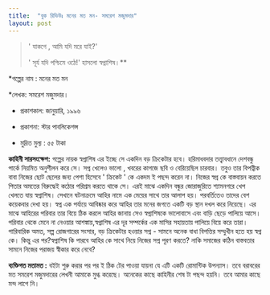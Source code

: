 ```yaml
---
title:  "বুক রিভিউঃ মনের মত মন- সমরেশ মজুমদার" 
layout: post
---
```


>' যাকগে , আমি যদি মরে যাই?'
>
>' সূর্য যদি পশ্চিমে ওঠে!' হাসলো স্বপ্নাশিষ।** 

*গল্পের নাম : মনের মত মন

*লেখক: সমরেশ মজুমদার।





* প্রকাশকাল: জানুয়ারি, ১৯৯৬ 

* প্রকাশনা: স্টার পাবলিকেশন্স

* মুদ্রিত মুল্য : ৫৫ টাকা 

**কাহিনী সারসংক্ষেপ:**
গল্পের নায়ক স্বপ্নাশিষ এর ইচ্ছে সে একদিন বড় ক্রিকেটার হবে। হরিমাধবদার তত্ত্বাবধানে দেশবন্ধু পার্কে নিয়মিত অনুশীলন করে সে। সপ্ন খেলেও ভালো , খবরের কাগজে ছবি ও বেরিয়েছিল চারবার। তবুও তার বিপত্নীক বাবা নিজের ছোট ছেলের জন্য পেশা হিসেবে ' ক্রিকেট ' কে একদম ই পছন্দ করেন না। নিজের স্বপ্ন কে বাস্তবায়ন করতে পিতার অমতের বিরুদ্ধেই কঠোর পরিশ্রম করতে থাকে সে। এরই মাঝে একদিন বন্ধুর জোরাজুরিতে শ্যামনগরে খেপ খেলতে যায় স্বপ্নাশিষ। সেখানে ঘটনাক্রমে আহির নামে এক মেয়ের সাথে তার আলাপ হয়। পরবর্তিতেও তাদের বেশ কয়েকবার দেখা হয়। স্বপ্ন এক পর্যায়ে আবিষ্কার করে আহির তার মনের জগতে একটি বড় স্থান দখল করে নিয়েছে। এর মাঝে আহিরের পরিবার তার বিয়ে ঠিক করলে আহির জানায়  সেও স্বপ্নাশিষকে ভালোবাসে এবং বাড়ি ছেড়ে পালিয়ে আসে। 
পরিবার থেকে মেনে না নেওয়ার আশঙ্কায়,স্বপ্নাশিষ এর  দূর সম্পর্কের এক মাসির সহায়তায় পালিয়ে বিয়ে করে তারা। পারিবারিক অমত, সল্প রোজগারের সংসার, বড় ক্রিকেটার হওয়ার সপ্ন - সামনে অনেক বাধা বিপত্তির সম্মুখীন হতে হয় স্বপ্ন কে। কিন্তু এর পর?স্বপ্নাশিষ  কি পারবে আহির কে সাথে নিয়ে নিজের সপ্ন পূরণ করতে? নাকি সমাজের কঠিন বাস্তবতার সামনে নিজের পরাজয় স্বীকার করে নেবে? 

**ব্যক্তিগত মতামত :** বইটা শুরু করার পর পর ই ঠিক টের পাওয়া যায়না যে এটি একটি রোমান্টিক উপন্যাস। তবে বরাবরের মত সমরেশ মজুমদারের লেখনী আমাকে মুগ্ধ করেছে। অনেকের কাছে কাহিনীর শেষ টা পছন্দ হয়নি। তবে আমার কাছে মন্দ লাগে নি।
